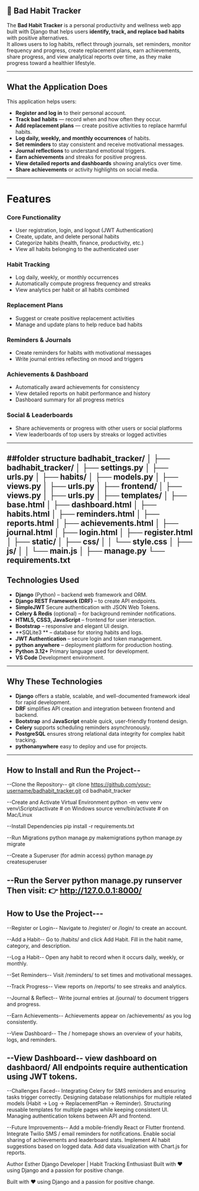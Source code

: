 
🧠 Bad Habit Tracker
---

The **Bad Habit Tracker** is a personal productivity and wellness web app built with Django 
that helps users **identify, track, and replace bad habits** with positive alternatives.  
It allows users to log habits, reflect through journals, set reminders, monitor frequency and 
progress, create replacement plans, earn achievements, share progress, and view analytical reports 
over time, as they make progress toward a healthier lifestyle.

---

## What the Application Does
This application helps users:
-  **Register and log in** to their personal account.  
-  **Track bad habits** — record when and how often they occur.  
-  **Add replacement plans** — create positive activities to replace harmful habits.  
-  **Log daily, weekly, and monthly occurrences** of habits.  
-  **Set reminders** to stay consistent and receive motivational messages.  
-  **Journal reflections** to understand emotional triggers.  
-  **Earn achievements** and streaks for positive progress.  
-  **View detailed reports and dashboards** showing analytics over time.  
-  **Share achievements** or activity highlights on social media.

---

# Features

### Core Functionality
- User registration, login, and logout (JWT Authentication)
- Create, update, and delete personal habits
- Categorize habits (health, finance, productivity, etc.)
- View all habits belonging to the authenticated user

### Habit Tracking
- Log daily, weekly, or monthly occurrences
- Automatically compute progress frequency and streaks
- View analytics per habit or all habits combined

### Replacement Plans
- Suggest or create positive replacement activities
- Manage and update plans to help reduce bad habits

### Reminders & Journals
- Create reminders for habits with motivational messages
- Write journal entries reflecting on mood and triggers

### Achievements & Dashboard
- Automatically award achievements for consistency
- View detailed reports on habit performance and history
- Dashboard summary for all progress metrics

### Social & Leaderboards
- Share achievements or progress with other users or social platforms
- View leaderboards of top users by streaks or logged activities

---
##folder structure
badhabit_tracker/
│
├── badhabit_tracker/
│   ├── settings.py
│   ├── urls.py
│
├── habits/
│   ├── models.py
│   ├── views.py
│   ├── urls.py
│
├── frontend/
│   ├── views.py
│   ├── urls.py
│
├── templates/
│   ├── base.html
│   ├── dashboard.html
│   ├── habits.html
│   ├── reminders.html
│   ├── reports.html
│   ├── achievements.html
│   ├── journal.html
│   ├── login.html
│   ├── register.html
│
├── static/
│   ├── css/
│   │   └── style.css
│   ├── js/
│   │   └── main.js
│
├── manage.py
└── requirements.txt
---

## Technologies Used
- **Django** (Python) – backend web framework and ORM.  
- **Django REST Framework (DRF)** – to create API endpoints.
- **SimpleJWT** Secure authentication with JSON Web Tokens. 
- **Celery & Redis** (optional) – for background reminder notifications.  
- **HTML5, CSS3, JavaScript** – frontend for user interaction.  
- **Bootstrap** – responsive and elegant UI design.  
- **SQLite3 ** – database for storing habits and logs.  
- **JWT Authentication** – secure login and token management.  
- **python anywhere** – deployment platform for production hosting.
- **Python 3.12+** Primary language used for development.
- **VS Code** Development environment.
---

## Why These Technologies
- **Django** offers a stable, scalable, and well-documented framework ideal for rapid development.
- **DRF** simplifies API creation and integration between frontend and backend.
- **Bootstrap** and **JavaScript** enable quick, user-friendly frontend design.
- **Celery** supports scheduling reminders asynchronously.
- **PostgreSQL** ensures strong relational data integrity for complex habit tracking.
- **pythonanywhere** easy to deploy and use for projects.

---

## How to Install and Run the Project--
--Clone the Repository--
git clone https://github.com/your-username/badhabit_tracker.git
cd badhabit_tracker

--Create and Activate Virtual Environment 
python -m venv venv
venv\Scripts\activate      # on Windows
source venv/bin/activate   # on Mac/Linux

--Install Dependencies
pip install -r requirements.txt

--Run Migrations
python manage.py makemigrations
python manage.py migrate

--Create a Superuser (for admin access)
python manage.py createsuperuser

--Run the Server
python manage.py runserver
Then visit:
👉 http://127.0.0.1:8000/
---

## How to Use the Project---
--Register or Login--
Navigate to /register/ or /login/ to create an account.

--Add a Habit--
Go to /habits/ and click Add Habit.
Fill in the habit name, category, and description.

--Log a Habit--
Open any habit to record when it occurs daily, weekly, or monthly.

--Set Reminders--
Visit /reminders/ to set times and motivational messages.

--Track Progress--
View reports on /reports/ to see streaks and analytics.

--Journal & Reflect--
Write journal entries at /journal/ to document triggers and progress.

--Earn Achievements--
Achievements appear on /achievements/ as you log consistently.

--View Dashboard--
The / homepage shows an overview of your habits, logs, and reminders.

--View Dashboard--
view dashboard on dashbaord/ 
All endpoints require authentication using JWT tokens.
---

--Challenges Faced--
Integrating Celery for SMS reminders and ensuring tasks trigger correctly.
Designing database relationships for multiple related models (Habit → Log → ReplacementPlan → Reminder).
Structuring reusable templates for multiple pages while keeping consistent UI.
Managing authentication tokens between API and frontend.

--Future Improvements--
Add a mobile-friendly React or Flutter frontend.
Integrate Twilio SMS / email reminders for notifications.
Enable social sharing of achievements and leaderboard stats.
Implement AI habit suggestions based on logged data.
Add data visualization with Chart.js for reports.

Author
Esther
Django Developer | Habit Tracking Enthusiast
Built with ❤️ using Django and a passion for positive change.






Built with ❤️ using Django and a passion for positive change.
